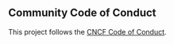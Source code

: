 <!--
SPDX-FileCopyrightText: 2025 Upbound Inc. <https://upbound.io>

SPDX-License-Identifier: Apache-2.0
-->

## Community Code of Conduct

This project follows the [CNCF Code of Conduct](https://github.com/cncf/foundation/blob/master/code-of-conduct.md).

